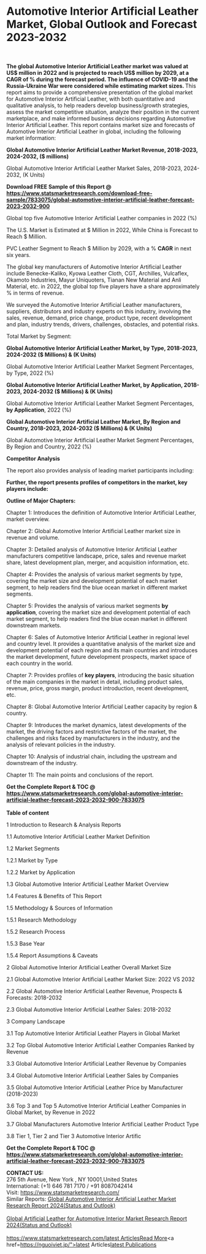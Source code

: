 <h1>Automotive Interior Artificial Leather Market, Global Outlook and Forecast 2023-2032</h1><br/><p><strong>The global Automotive Interior Artificial Leather market was valued at US$ million in 2022 and is projected to reach US$ million by 2029, at a <strong>CAGR</strong> of % during the forecast period. The influence of COVID-19 and the Russia-Ukraine War were considered while estimating market sizes. </strong>This report aims to provide a comprehensive presentation of the global market for Automotive Interior Artificial Leather, with both quantitative and qualitative analysis, to help readers develop business/growth strategies, assess the market competitive situation, analyze their position in the current marketplace, and make informed business decisions regarding Automotive Interior Artificial Leather. This report contains market size and forecasts of Automotive Interior Artificial Leather in global, including the following market information:</p><p><strong>Global Automotive Interior Artificial Leather Market Revenue, 2018-2023, 2024-2032, ($ millions)</strong></p><p>Global Automotive Interior Artificial Leather Market Sales, 2018-2023, 2024-2032, (K Units)</p><p><strong>Download FREE Sample of this Report @ <a href="https://www.statsmarketresearch.com/download-free-sample/7833075/global-automotive-interior-artificial-leather-forecast-2023-2032-900">https://www.statsmarketresearch.com/download-free-sample/7833075/global-automotive-interior-artificial-leather-forecast-2023-2032-900</a></strong></p><p>Global top five Automotive Interior Artificial Leather companies in 2022 (%)</p><p>The U.S. Market is Estimated at $ Million in 2022, While China is Forecast to Reach $ Million.</p><p>PVC Leather Segment to Reach $ Million by 2029, with a % <strong>CAGR</strong> in next six years.</p><p>The global key manufacturers of Automotive Interior Artificial Leather include Benecke-Kaliko, Kyowa Leather Cloth, CGT, Archilles, Vulcaflex, Okamoto Industries, Mayur Uniquoters, Tianan New Material and Anli Material, etc. in 2022, the global top five players have a share approximately % in terms of revenue.</p><p>We surveyed the Automotive Interior Artificial Leather manufacturers, suppliers, distributors and industry experts on this industry, involving the sales, revenue, demand, price change, product type, recent development and plan, industry trends, drivers, challenges, obstacles, and potential risks.</p><p>Total Market by Segment:</p><p><strong>Global Automotive Interior Artificial Leather Market, by Type, 2018-2023, 2024-2032 ($ Millions) & (K Units)</strong></p><p>Global Automotive Interior Artificial Leather Market Segment Percentages, by Type, 2022 (%)</p><p><strong>Global Automotive Interior Artificial Leather Market, <strong>by Application</strong>, 2018-2023, 2024-2032 ($ Millions) & (K Units)</strong></p><p>Global Automotive Interior Artificial Leather Market Segment Percentages, <strong>by Application</strong>, 2022 (%)</p><p><strong>Global Automotive Interior Artificial Leather Market, By Region and Country, 2018-2023, 2024-2032 ($ Millions) & (K Units)</strong></p><p>Global Automotive Interior Artificial Leather Market Segment Percentages, By Region and Country, 2022 (%)</p><p><strong>Competitor Analysis</strong></p><p>The report also provides analysis of leading market participants including:</p><p><strong>Further, the report presents profiles of competitors in the market, <strong>key players</strong> include:</strong></p><p><strong>Outline of Major Chapters:</strong></p><p>Chapter 1: Introduces the definition of Automotive Interior Artificial Leather, market overview.</p><p>Chapter 2: Global Automotive Interior Artificial Leather market size in revenue and volume.</p><p>Chapter 3: Detailed analysis of Automotive Interior Artificial Leather manufacturers competitive landscape, price, sales and revenue market share, latest development plan, merger, and acquisition information, etc.</p><p>Chapter 4: Provides the analysis of various market segments by type, covering the market size and development potential of each market segment, to help readers find the blue ocean market in different market segments.</p><p>Chapter 5: Provides the analysis of various market segments <strong>by application</strong>, covering the market size and development potential of each market segment, to help readers find the blue ocean market in different downstream markets.</p><p>Chapter 6: Sales of Automotive Interior Artificial Leather in regional level and country level. It provides a quantitative analysis of the market size and development potential of each region and its main countries and introduces the market development, future development prospects, market space of each country in the world.</p><p>Chapter 7: Provides profiles of <strong>key players</strong>, introducing the basic situation of the main companies in the market in detail, including product sales, revenue, price, gross margin, product introduction, recent development, etc.</p><p>Chapter 8: Global Automotive Interior Artificial Leather capacity by region & country.</p><p>Chapter 9: Introduces the market dynamics, latest developments of the market, the driving factors and restrictive factors of the market, the challenges and risks faced by manufacturers in the industry, and the analysis of relevant policies in the industry.</p><p>Chapter 10: Analysis of industrial chain, including the upstream and downstream of the industry.</p><p>Chapter 11: The main points and conclusions of the report.</p><div><b>Get the Complete Report & TOC @ <a href="https://www.statsmarketresearch.com/global-automotive-interior-artificial-leather-forecast-2023-2032-900-7833075">https://www.statsmarketresearch.com/global-automotive-interior-artificial-leather-forecast-2023-2032-900-7833075</a></b></div><br><b>Table of content</b><p>1 Introduction to Research & Analysis Reports<br />
 
  1.1 Automotive Interior Artificial Leather Market Definition<br />
 
  1.2 Market Segments<br />
 
  1.2.1 Market by Type<br />
 
  1.2.2 Market by Application<br />
 
  1.3 Global Automotive Interior Artificial Leather Market Overview<br />
 
  1.4 Features & Benefits of This Report<br />
 
  1.5 Methodology & Sources of Information<br />
 
  1.5.1 Research Methodology<br />
 
  1.5.2 Research Process<br />
 
  1.5.3 Base Year<br />
 
  1.5.4 Report Assumptions & Caveats<br />
 
 2 Global Automotive Interior Artificial Leather Overall Market Size<br />
 
  2.1 Global Automotive Interior Artificial Leather Market Size: 2022 VS 2032<br />
 
  2.2 Global Automotive Interior Artificial Leather Revenue, Prospects & Forecasts: 2018-2032<br />
 
  2.3 Global Automotive Interior Artificial Leather Sales: 2018-2032<br />
 
 3 Company Landscape<br />
 
  3.1 Top Automotive Interior Artificial Leather Players in Global Market<br />
 
  3.2 Top Global Automotive Interior Artificial Leather Companies Ranked by Revenue<br />
 
  3.3 Global Automotive Interior Artificial Leather Revenue by Companies<br />
 
  3.4 Global Automotive Interior Artificial Leather Sales by Companies<br />
 
  3.5 Global Automotive Interior Artificial Leather Price by Manufacturer (2018-2023)<br />
 
  3.6 Top 3 and Top 5 Automotive Interior Artificial Leather Companies in Global Market, by Revenue in 2022<br />
 
  3.7 Global Manufacturers Automotive Interior Artificial Leather Product Type<br />
 
  3.8 Tier 1, Tier 2 and Tier 3 Automotive Interior Artific<br><div><b>Get the Complete Report & TOC @ <a href="https://www.statsmarketresearch.com/global-automotive-interior-artificial-leather-forecast-2023-2032-900-7833075">https://www.statsmarketresearch.com/global-automotive-interior-artificial-leather-forecast-2023-2032-900-7833075</a></b></div></p> <b>CONTACT US:</b><br>276 5th Avenue, New York , NY 10001,United States<br>International: (+1) 646 781 7170 / +91 8087042414<br>Visit: <a href="https://www.statsmarketresearch.com/">https://www.statsmarketresearch.com/</a><br>Similar Reports: <a href="https://www.statsmarketresearch.com/global-automotive-interior-artificial-leather-forecast-2023-2032-900-7833075">Global Automotive Interior Artificial Leather Market Research Report 2024(Status and Outlook)</a><br/><br/><a href="https://www.statsmarketresearch.com/global-automotive-interior-artificial-leather-forecast-2023-2032-900-7833075">Global Artificial Leather for Automotive Interior Market Research Report 2024(Status and Outlook)</a><br/><br/><a href="https://gyeongbokgung.com">https://www.statsmarketresearch.com/</a><a href="https://hallyeomaritime.com">latest Articles</a><a href="https://jingwansa.com">Read More</a><a href=https://nguoiviet.jp/">latest Articles</a><a href="https://www.intelmarketresearch.com/">latest Publications</a>